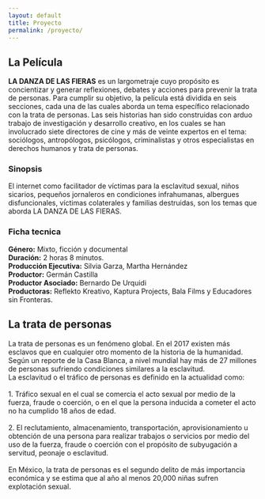 ```yaml
---
layout: default
title: Proyecto
permalink: /proyecto/
---
```

<section>
<h2>La Película</h2>
<p><b>LA DANZA DE LAS FIERAS</b> es un largometraje cuyo
propósito es concientizar y generar reflexiones, debates
y acciones para prevenir la trata de personas. Para
cumplir su objetivo, la película está dividida en seis
secciones, cada una de las cuales aborda un tema
específico relacionado con la trata de personas. Las
seis historias han sido construidas con arduo trabajo
de investigación y desarrollo creativo, en los cuales
se han involucrado siete directores de cine y más de
veinte expertos en el tema: sociólogos, antropólogos,
psicólogos, criminalistas y otros especialistas en
derechos humanos y trata de personas.</p>
<h3>Sinopsis</h3>
<p>El internet como facilitador de víctimas para la
esclavitud sexual, niños sicarios, pequeños jornaleros
en condiciones infrahumanas, albergues disfuncionales,
víctimas colaterales y familias destruidas, son los temas
que aborda LA DANZA DE LAS FIERAS.</p>
<h3>Ficha tecnica</h3>
<p>
<b>Género:</b> Mixto, ficción y documental<br>
<b>Duración:</b> 2 horas 8 minutos.<br>
<b>Producción Ejecutiva:</b> Silvia Garza, Martha Hernández<br>
<b>Productor:</b> Germán Castilla<br>
<b>Productor Asociado:</b> Bernardo De Urquidi<br>
<b>Productoras:</b> Reflekto Kreativo, Kaptura Projects, Bala Films y Educadores sin Fronteras.<br>
</p>
<h2>La trata de personas</h2>
<p>La trata de personas es un fenómeno global. En el 2017 existen más esclavos que en cualquier otro momento de la historia de la humanidad. Según un reporte de la Casa Blanca, a nivel mundial hay más de 27 millones de personas sufriendo condiciones similares a la esclavitud. <br>
La esclavitud o el tráfico de personas es definido en la actualidad como:<br>
<br>
1. Tráfico sexual en el cual se comercia el acto sexual por medio de la fuerza, fraude o coerción, o en el que la persona inducida a cometer el acto no ha cumplido 18 años de edad.<br>
<br>
2. El reclutamiento, almacenamiento, transportación, aprovisionamiento u obtención de una persona para realizar trabajos o servicios por medio del uso de la fuerza, fraude o coerción con el propósito de subyugación a servitud, peonaje o esclavitud.<br>
<br>
En México, la trata de personas es el segundo delito de más importancia económica y se estima que al año al menos 20,000 niñas sufren explotación sexual.
</p>
</section>
